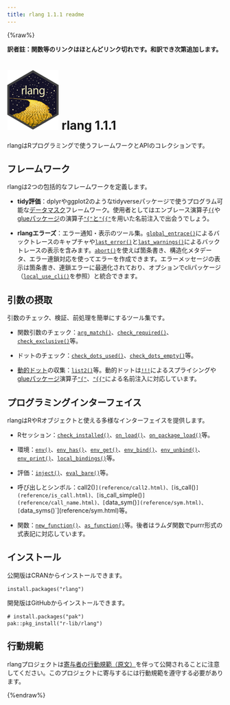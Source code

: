 ```yaml
---
title: rlang 1.1.1 readme
---
```


{%raw%}

**訳者註：関数等のリンクはほとんどリンク切れです。和訳でき次第追加します。**

# ![](figures/logo.png) rlang 1.1.1

rlangはRプログラミングで使うフレームワークとAPIのコレクションです。

## フレームワーク

rlangは2つの包括的なフレームワークを定義します。

- **tidy評価**：dplyrやggplot2のようなtidyverseパッケージで使うプログラム可能な[データマスク](topic-data-mask.html)フレームワーク。使用者としてはエンブレース演算子[`{{`](reference/embrace-operator.html)や[glueパッケージ](https://glue.tidyverse.org/)の演算子[`"{"`と`"{{"`](reference/glue-operators.html)を用いた名前注入で出会うでしょう。

- **rlangエラーズ**：エラー通知・表示のツール集。[`global_entrace()`](reference/global_entrace.html)によるバックトレースのキャプチャや[`last_error()`](reference/last_error.html)と[`last_warnings()`](reference/last_warnings.html)によるバックトレースの表示を含みます。[`abort()`](reference/abort.html)を使えば箇条書き、構造化メタデータ、エラー連鎖対応を使ってエラーを作成できます。エラーメッセージの表示は箇条書き、連鎖エラーに最適化されており、オプションでcliパッケージ（[`local_use_cli()`](reference/local_use_cli.html)を参照）と統合できます。

## 引数の摂取

引数のチェック、検証、前処理を簡単にするツール集です。

- 関数引数のチェック：[`arg_match()`](reference/arg_match.html)、[`check_required()`](reference/check_required.html)、[`check_exclusive()`](reference/check_exclusive.html)等。

- ドットのチェック：[`check_dots_used()`](reference/check_dots_used.html)、[`check_dots_empty()`](reference/check_dots_empty.html)等。

- [動的ドット](reference/dyn-dots.html)の収集：[`list2()`](reference/list2.html)等。動的ドットは[`!!!`](reference/splice-operator.html)によるスプライシングや[glueパッケージ](https://glue.tidyverse.org/)演算子[`"{"`](reference/glue-operators.html)、[`"{{"`](reference/glue-operators.html)による名前注入に対応しています。

## プログラミングインターフェイス

rlangはRやRオブジェクトと使える多様なインターフェイスを提供します。

- Rセッション：[`check_installed()`](reference/is_installed.html)、[`on_load()`](reference/on_load.html)、[`on_package_load()`](reference/on_load.html)等。

- 環境：[`env()`](reference/env.html)、[`env_has()`](reference/env_has.html)、[`env_get()`](reference/env_get.html)、[`env_bind()`](reference/env_bind.html)、[`env_unbind()`](reference/env_unbind.html)、[`env_print()`](reference/env_print.html)、[`local_bindings()`](reference/local_bindings.html)等。

- 評価：[`inject()`](reference/inject.html)、[`eval_bare()`](reference/eval_bare.html)等。

- 呼び出しとシンボル：call2()`](reference/call2.html)、[`is_call()`](reference/is_call.html)、[`is_call_simple()`](reference/call_name.html)、[`data_sym()`](reference/sym.html)、[`data_syms()`](reference/sym.html)等。

- 関数：[`new_function()`](reference/new_function.html)、[`as_function()`](reference/as_function.html)等。後者はラムダ関数でpurrr形式の式表記に対応しています。

## インストール

公開版はCRANからインストールできます。

```
install.packages("rlang")
```

開発版はGitHubからインストールできます。

```
# install.packages("pak")
pak::pkg_install("r-lib/rlang")
```

## 行動規範

rlangプロジェクトは[寄与者の行動規範（原文）](https://rlang.r-lib.org/CODE_OF_CONDUCT.htmlml)を伴って公開されることに注意してください。このプロジェクトに寄与するには行動規範を遵守する必要があります。

{%endraw%}